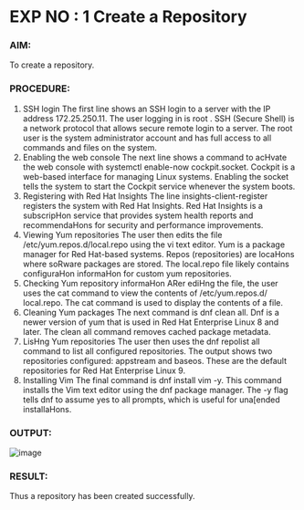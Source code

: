 
# EXP NO : 1 Create a Repository
### AIM:
To create a repository.
### PROCEDURE:
1. SSH login
The first line shows an SSH login to a server with the IP address 172.25.250.11. The user logging in
is root . SSH (Secure Shell) is a network protocol that allows secure remote login to a server. The
root user is the system administrator account and has full access to all commands and files on the
system.
2. Enabling the web console
The next line shows a command to acHvate the web console with systemctl enable-now
cockpit.socket. Cockpit is a web-based interface for managing Linux systems. Enabling the socket
tells the system to start the Cockpit service whenever the system boots.
3. Registering with Red Hat Insights
The line insights-client-register registers the system with Red Hat Insights. Red Hat Insights is a
subscripHon service that provides system health reports and recommendaHons for security and
performance improvements.
4. Viewing Yum repositories
The user then edits the file /etc/yum.repos.d/local.repo using the vi text editor. Yum is a package
manager for Red Hat-based systems. Repos (repositories) are locaHons where soRware packages
are stored. The local.repo file likely contains configuraHon informaHon for custom yum
repositories.
5. Checking Yum repository informaHon
ARer ediHng the file, the user uses the cat command to view the contents of /etc/yum.repos.d/
local.repo. The cat command is used to display the contents of a file.
6. Cleaning Yum packages
The next command is dnf clean all. Dnf is a newer version of yum that is used in Red Hat Enterprise
Linux 8 and later. The clean all command removes cached package metadata.
7. LisHng Yum repositories
The user then uses the dnf repolist all command to list all configured repositories. The output
shows two repositories configured: appstream and baseos. These are the default repositories for
Red Hat Enterprise Linux 9.
8. Installing Vim
The final command is dnf install vim -y. This command installs the Vim text editor using the dnf
package manager. The -y flag tells dnf to assume yes to all prompts, which is useful for una[ended
installaHons.

### OUTPUT:
![image](https://github.com/user-attachments/assets/e686fd54-2e20-49a9-bc53-142b6be7b477)

### RESULT:
Thus a repository has been created successfully.
